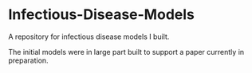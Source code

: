 # Infectious-Disease-Models
A repository for infectious disease models I built.

The initial models were in large part built to support a paper currently in preparation.
